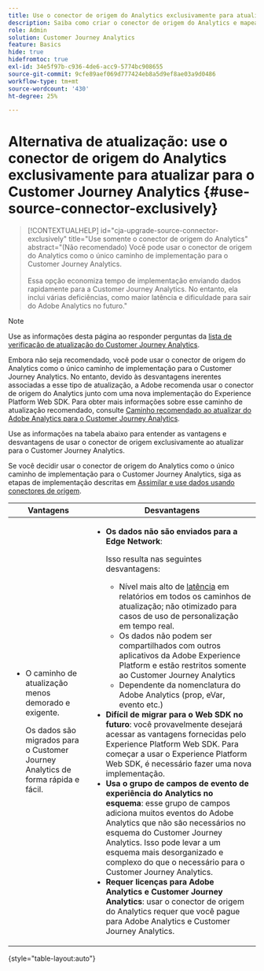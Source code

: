 ```yaml
---
title: Use o conector de origem do Analytics exclusivamente para atualizar para o Customer Journey Analytics
description: Saiba como criar o conector de origem do Analytics e mapear campos
role: Admin
solution: Customer Journey Analytics
feature: Basics
hide: true
hidefromtoc: true
exl-id: 34e5f97b-c936-4de6-acc9-5774bc908655
source-git-commit: 9cfe89aef069d777424eb8a5d9ef8ae03a9d0486
workflow-type: tm+mt
source-wordcount: '430'
ht-degree: 25%

---
```


# Alternativa de atualização: use o conector de origem do Analytics exclusivamente para atualizar para o Customer Journey Analytics {#use-source-connector-exclusively}

<!-- markdownlint-disable MD034 -->

>[!CONTEXTUALHELP]
>id="cja-upgrade-source-connector-exclusively"
>title="Use somente o conector de origem do Analytics"
>abstract="(Não recomendado) Você pode usar o conector de origem do Analytics como o único caminho de implementação para o Customer Journey Analytics. <br><br>Essa opção economiza tempo de implementação enviando dados rapidamente para a Customer Journey Analytics. No entanto, ela inclui várias deficiências, como maior latência e dificuldade para sair do Adobe Analytics no futuro."

<!-- markdownlint-enable MD034 -->

>[!NOTE]
> 
>Use as informações desta página ao responder perguntas da [lista de verificação de atualização do Customer Journey Analytics](https://gigazelle.github.io/cja-ttv/).

Embora não seja recomendado, você pode usar o conector de origem do Analytics como o único caminho de implementação para o Customer Journey Analytics. No entanto, devido às desvantagens inerentes associadas a esse tipo de atualização, a Adobe recomenda usar o conector de origem do Analytics junto com uma nova implementação do Experience Platform Web SDK. Para obter mais informações sobre esse caminho de atualização recomendado, consulte [Caminho recomendado ao atualizar do Adobe Analytics para o Customer Journey Analytics](/help/getting-started/cja-upgrade/cja-upgrade-recommendations.md).

Use as informações na tabela abaixo para entender as vantagens e desvantagens de usar o conector de origem exclusivamente ao atualizar para o Customer Journey Analytics.

Se você decidir usar o conector de origem do Analytics como o único caminho de implementação para o Customer Journey Analytics, siga as etapas de implementação descritas em [Assimilar e use dados usando conectores de origem](/help/data-ingestion/sources.md).

| Vantagens | Desvantagens |
|----------|---------|
| <ul><li>O caminho de atualização menos demorado e exigente. <p>Os dados são migrados para o Customer Journey Analytics de forma rápida e fácil.</p></li></ul> | <ul><li>**Os dados não são enviados para a Edge Network**: <p>Isso resulta nas seguintes desvantagens:</p><ul><li>Nível mais alto de [latência](/help/technotes/guardrails.md#latencies) em relatórios em todos os caminhos de atualização; não otimizado para casos de uso de personalização em tempo real.</li><li>Os dados não podem ser compartilhados com outros aplicativos da Adobe Experience Platform e estão restritos somente ao Customer Journey Analytics</li><li>Dependente da nomenclatura do Adobe Analytics (prop, eVar, evento etc.)</li></ul><li>**Difícil de migrar para o Web SDK no futuro**: você provavelmente desejará acessar as vantagens fornecidas pelo Experience Platform Web SDK. Para começar a usar o Experience Platform Web SDK, é necessário fazer uma nova implementação.</li><li>**Usa o grupo de campos de evento de experiência do Analytics no esquema**: esse grupo de campos adiciona muitos eventos do Adobe Analytics que não são necessários no esquema do Customer Journey Analytics.  Isso pode levar a um esquema mais desorganizado e complexo do que o necessário para o Customer Journey Analytics.</li><li>**Requer licenças para Adobe Analytics e Customer Journey Analytics**: usar o conector de origem do Analytics requer que você pague para Adobe Analytics e Customer Journey Analytics.</li></ul> |

{style="table-layout:auto"}
